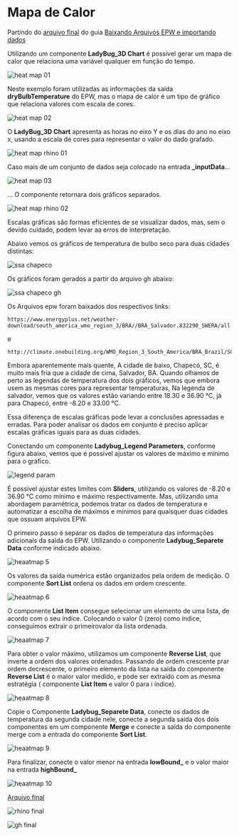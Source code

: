 # Mapa de Calor

Partindo do [arquivo final](../epw_arq/ladybug_epw.gh) do guia [Baixando Arquivos EPW e importando dados](../epw_arq/ladybug_epw.md)

Utilizando um componente **LadyBug_3D Chart** é possível gerar um mapa de calor que relaciona uma variável qualquer em função do tempo.

![heat map 01](./heatmap_01.jpg)


Neste exemplo foram utilizadas as informações da saída **dryBulbTemperature** do EPW, mas o mapa de calor é um tipo de gráfico que relaciona valores com escala de cores.

![heat map 02](./heatmap_02.jpg)

O **LadyBug_3D Chart** apresenta as horas no eixo Y e os dias do ano no eixo x, usando a escala de cores para representar o valor do dado grafado.

![heat map rhino 01](./heatmap_rhino_01.png)

Caso mais de um conjunto de dados seja colocado na entrada **_inputData**...

![heat map 03](./heatmap_03.jpg)

... O componente retornara dois gráficos separados.

![heat map rhino 02](./heatmap_rhino_02.jpg)

Escalas gráficas são formas eficientes de se visualizar dados, mas, sem o devido cuidado, podem levar aa erros de interpretação.

Abaixo vemos os gráficos de temperatura de bulbo seco para duas cidades distintas:

![ssa chapeco](ssa_chapeco.jpg)

Os gráficos foram gerados a partir do arquivo gh abaixo:


![ssa chapeco gh](ssa_chapeco.png)

Os Arquivos epw foram baixados dos respectivos links:

```
https://www.energyplus.net/weather-download/south_america_wmo_region_3/BRA//BRA_Salvador.832290_SWERA/all
```

e 

```
http://climate.onebuilding.org/WMO_Region_3_South_America/BRA_Brazil/SC_Santa_Catarina/BRA_SC_Chapeco.838830_TMYx.zip
```


Embora aparentemente mais quente, A cidade de baixo, Chapecó, SC, é muito mais fria que a cidade de cima, Salvador, BA. Quando olhamos de perto as legendas de temperatura dos dois gráficos, vemos que embora usem as mesmas cores para representar temperaturas, Na legenda de salvador, vemos que os valores estão variando entre 18.30 e 36.90 °C, já para Chapecó, entre -8.20 e 33.00 °C.

Essa diferença de escalas gráficas pode levar a conclusões apressadas e erradas. Para poder analisar os dados em conjunto é preciso aplicar escalas gráficas iguais para as duas cidades.

Conectando um componente **Ladybug_Legend Parameters**, conforme figura abaixo, vemos que é possível ajustar os valores de máximo e mínimo para o gráfico. 

![legend param](./heatmap_04.jpg)

É possível ajustar estes limites com **Sliders**, utilizando os valores de -8.20 e 36.90 °C como mínimo e máximo respectivamente. Mas, utilizando uma abordagem paramétrica, podemos tratar os dados de temperatura e automatizar a escolha de máximos e mínimos para quaisquer duas cidades que ossuam arquivos EPW.

O primeiro passo é separar os dados de temperatura das informações adicionais da saída do EPW. Utilizando o componente **Ladybug_Separete Data** conforme indicado abaixo.

![heaatmap 5](./heatmap_05.jpg)

Os valores da saída numérica estão organizados pela ordem de medição. O componente **Sort List** ordena os dados em ordem crescente. 

![heaatmap 6](./heatmap_06.jpg)

O componente **List Item** consegue selecionar um elemento de uma lista, de acordo com o seu índice. Colocando o valor 0 (zero) como índice, conseguimos extrair o primeirovalor da lista ordenada.

![heaatmap 7](./heatmap_07.jpg)

Para obter o valor máximo, utilizamos um componente **Reverse List**, que inverte a ordem dos valores ordenados. Passando de ordem crescente prar ordem decrescente, o primeiro elemento da lista na saída do componente **Reverse List** é o maior valor medido, e pode ser extraído com as mesma estratégia ( componente **List Item** e valor 0 para i índice).

![heaatmap 8](./heatmap_08.jpg)


Copie o Componente **Ladybug_Separete Data**, conecte os dados de temperatura da segunda cidade nele, conecte a segunda saída dos dois componentes em um componente **Merge** e conecte a saída do componente merge com a entrada do componente **Sort List**.

![heaatmap 9](./heatmap_09.jpg)

Para finalizar, conecte o valor menor na entrada **lowBound_** e o valor maior na entrada **highBound_**

![heaatmap 10](./heatmap_10.jpg)

[Arquivo final](./heatMap.gh)

![rhino final](./ssa_chapeco_v2.jpg)

![gh final](./ssa_chapeco_gh_final.png)